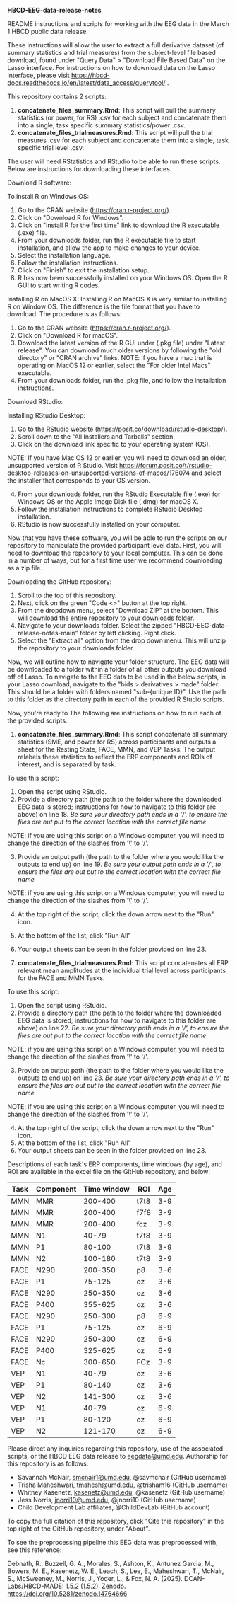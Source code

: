 **HBCD-EEG-data-release-notes**

README instructions and scripts for working with the EEG data in the March 1 HBCD public data release.

These instructions will allow the user to extract a full derivative dataset (of summary statistics and trial measures) from the subject-level file based download, found under "Query Data" > "Download File Based Data" on the Lasso interface. For instructions on how to download data on the Lasso interface, please visit https://hbcd-docs.readthedocs.io/en/latest/data_access/querytool/ .

This repository contains 2 scripts: 
1. **concatenate_files_summary.Rmd**: This script will pull the summary statistics (or power, for RS) .csv for each subject and concatenate them into a single, task specific summary statistics/power .csv. 
2. **concatenate_files_trialmeasures.Rmd**: This script will pull the trial measures .csv for each subject and concatenate them into a single, task specific trial level .csv.

The user will need RStatistics and RStudio to be able to run these scripts. Below are instructions for downloading these interfaces. 

Download R software: 

To install R on Windows OS:

1. Go to the CRAN website (https://cran.r-project.org/).
2. Click on "Download R for Windows".
3. Click on "install R for the first time" link to download the R executable (.exe) file.
4. From your downloads folder, run the R executable file to start installation, and allow the app to make changes to your device.
5. Select the installation language.
6. Follow the installation instructions.
7. Click on "Finish" to exit the installation setup.
8. R has now been successfully installed on your Windows OS. Open the R GUI to start writing R codes.

Installing R on MacOS X:
Installing R on MacOS X is very similar to installing R on Window OS. The difference is the file format that you have to download. The procedure is as follows:

1. Go to the CRAN website (https://cran.r-project.org/).
2. Click on "Download R for macOS". 
3. Download the latest version of the R GUI under (.pkg file) under "Latest release". You can download much older versions by following the "old directory" or "CRAN archive" links. NOTE: if you have a mac that is operating on MacOS 12 or earlier, select the "For older Intel Macs" executable.
4. From your downloads folder, run the .pkg file, and follow the installation instructions.


Download RStudio: 

Installing RStudio Desktop:

1. Go to the RStudio website (https://posit.co/download/rstudio-desktop/).
2. Scroll down to the "All Installers and Tarballs" section. 
3. Click on the download link specific to your operating system (OS). 

NOTE: If you have Mac OS 12 or earlier, you will need to download an older, unsupported version of R Studio. Visit https://forum.posit.co/t/rstudio-desktop-releases-on-unsupported-versions-of-macos/176074 and select the installer that corresponds to your OS version.

4. From your downloads folder, run the RStudio Executable file (.exe) for Windows OS or the Apple Image Disk file (.dmg) for macOS X.
5. Follow the installation instructions to complete RStudio Desktop installation.
6. RStudio is now successfully installed on your computer.


Now that you have these software, you will be able to run the scripts on our repository to manipulate the provided participant level data. First, you will need to download the repository to your local computer. This can be done in a number of ways, but for a first time user we recommend downloading as a zip file. 

Downloading the GitHub repository: 

1. Scroll to the top of this repository. 
2. Next, click on the green "Code <>" button at the top right. 
3. From the dropdown menu, select "Download ZIP" at the bottom. This will download the entire repository to your downloads folder. 
4. Navigate to your downloads folder. Select the zipped "HBCD-EEG-data-release-notes-main" folder by left clicking. Right click. 
5. Select the "Extract all" option from the drop down menu. This will unzip the repository to your downloads folder. 

Now, we will outline how to navigate your folder structure. The EEG data will be downloaded to a folder within a folder of all other outputs you download off of Lasso. To navigate to the EEG data to be used in the below scripts, in your Lasso download, navigate to the "bids > derivatives > made" folder. This should be a folder with folders named "sub-{unique ID}". Use the path to this folder as the directory path in each of the provided R Studio scripts.

Now, you're ready to The following are instructions on how to run each of the provided scripts. 

1. **concatenate_files_summary.Rmd**:
This script concatenate all summary statistics (SME, and power for RS) across participants and outputs a sheet for the Resting State, FACE, MMN, and VEP Tasks. The output relabels these statistics to reflect the ERP components and ROIs of interest, and is separated by task.

To use this script: 
1. Open the script using RStudio. 
2. Provide a directory path (the path to the folder where the downloaded EEG data is stored; instructions for how to navigate to this folder are above) on line 18. *Be sure your directory path ends in a '/', to ensure the files are out put to the correct location with the correct file name*

NOTE: if you are using this script on a Windows computer, you will need to change the direction of the slashes from '\\' to '/'.

3. Provide an output path (the path to the folder where you would like the outputs to end up) on line 19. *Be sure your output path ends in a '/', to ensure the files are out put to the correct location with the correct file name*

NOTE: if you are using this script on a Windows computer, you will need to change the direction of the slashes from '\\' to '/'.

4. At the top right of the script, click the down arrow next to the "Run" icon. 
5. At the bottom of the list, click "Run All" 
6. Your output sheets can be seen in the folder provided on line 23.

2. **concatenate_files_trialmeasures.Rmd**:
This script concatenates all ERP relevant mean amplitudes at the individual trial level across participants for the FACE and MMN Tasks.

To use this script: 
1. Open the script using RStudio. 
2. Provide a directory path (the path to the folder where the downloaded EEG data is stored; instructions for how to navigate to this folder are above) on line 22. *Be sure your directory path ends in a '/', to ensure the files are out put to the correct location with the correct file name*

NOTE: if you are using this script on a Windows computer, you will need to change the direction of the slashes from '\\' to '/'.

3. Provide an output path (the path to the folder where you would like the outputs to end up) on line 23. *Be sure your directory path ends in a '/', to ensure the files are out put to the correct location with the correct file name*

NOTE: if you are using this script on a Windows computer, you will need to change the direction of the slashes from '\\' to '/'.

4. At the top right of the script, click the down arrow next to the "Run" icon. 
5. At the bottom of the list, click "Run All" 
6. Your output sheets can be seen in the folder provided on line 23.

Descriptions of each task's ERP components, time windows (by age), and ROI are available in the excel file on the GitHub repository, and below: 

| Task | Component | Time window | ROI  | Age |
|------|-----------|-------------|------|-----|
| MMN  | MMR       | 200-400     | t7t8 | 3-9 |
| MMN  | MMR       | 200-400     | f7f8 | 3-9 |
| MMN  | MMR       | 200-400     | fcz  | 3-9 |
| MMN  | N1        | 40-79       | t7t8 | 3-9 |
| MMN  | P1        | 80-100      | t7t8 | 3-9 |
| MMN  | N2        | 100-180     | t7t8 | 3-9 |
| FACE | N290      | 200-350     | p8   | 3-6 |
| FACE | P1        | 75-125      | oz   | 3-6 |
| FACE | N290      | 250-350     | oz   | 3-6 |
| FACE | P400      | 355-625     | oz   | 3-6 |
| FACE | N290      | 250-300     | p8   | 6-9 |
| FACE | P1        | 75-125      | oz   | 6-9 |
| FACE | N290      | 250-300     | oz   | 6-9 |
| FACE | P400      | 325-625     | oz   | 6-9 |
| FACE | Nc        | 300-650     | FCz  | 3-9 |
| VEP  | N1        | 40-79       | oz   | 3-6 |
| VEP  | P1        | 80-140      | oz   | 3-6 |
| VEP  | N2        | 141-300     | oz   | 3-6 |
| VEP  | N1        | 40-79       | oz   | 6-9 |
| VEP  | P1        | 80-120      | oz   | 6-9 |
| VEP  | N2        | 121-170     | oz   | 6-9 |

Please direct any inquiries regarding this repository, use of the associated scripts, or the HBCD EEG data release to eegdata@umd.edu. 
Authorship for this repository is as follows: 
- Savannah McNair, smcnair1@umd.edu, @savmcnair (GitHub username)
- Trisha Maheshwari, tmahesh@umd.edu, @trisham16 (GitHub username)
- Whitney Kasenetz, kasenetz@umd.edu, @kasenetz (GitHub username) 
- Jess Norris, jnorri10@umd.edu, @jnorri10 (GitHub username) 
- Child Development Lab affiliates, @ChildDevLab (GitHub account)

To copy the full citation of this repository, click "Cite this repository" in the top right of the GitHub repository, under "About".

To see the preprocessing pipeline this EEG data was preprocessed with, see this reference: 

Debnath, R., Buzzell, G. A., Morales, S., Ashton, K., Antunez Garcia, M., Bowers, M. E., Kasenetz, W. E., Leach, S., Lee, E., Maheshwari, T., McNair, S., McSweeney, M., Norris, J., Yoder, L., & Fox, N. A. (2025). DCAN-Labs/HBCD-MADE: 1.5.2 (1.5.2). Zenodo. https://doi.org/10.5281/zenodo.14764666
